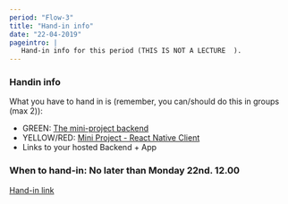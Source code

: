 ```yaml
---
period: "Flow-3"
title: "Hand-in info"
date: "22-04-2019"
pageintro: | 
   Hand-in info for this period (THIS IS NOT A LECTURE  ).
---
```


### Handin info
What you have to hand in is (remember, you can/should do this in groups (max 2)):
 - GREEN: [The mini-project backend](https://docs.google.com/document/d/1s_W83hYp91qNrI5Dy39O_GvFUnTmutvSyHcGDnQFJHw/edit?usp=sharing)
 - YELLOW/RED: [Mini Project - React Native Client](https://docs.google.com/document/d/1rePwGnH53JpAnjctJV6ew-x43HA96W-8R0dnIIqvCcc/edit?usp=sharing)
- Links to your hosted Backend + App

### When to hand-in: No later than Monday 22nd. 12.00

[Hand-in link](https://docs.google.com/spreadsheets/d/1EhpkTUzs8vEHtYslFAIDrC_0asMIXJT36jUy6oOkwVs/edit?usp=sharing)

